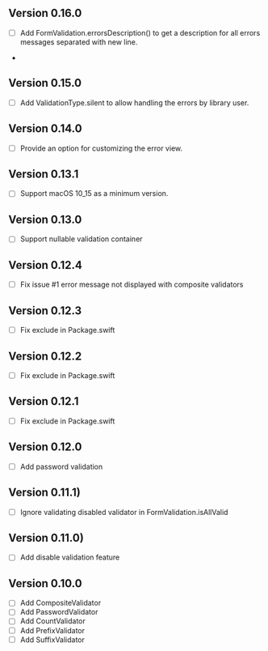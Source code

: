 
## Version 0.16.0

- [ ] Add FormValidation.errorsDescription() to get a description for all errors messages separated with new line.
- 
## Version 0.15.0

- [ ] Add ValidationType.silent to allow handling the errors by library user.

## Version 0.14.0

- [ ] Provide an option for customizing the error view.

## Version 0.13.1

- [ ] Support macOS 10_15 as a minimum version.

## Version 0.13.0

- [ ] Support nullable validation container

## Version 0.12.4

- [ ] Fix issue #1 error message not displayed with composite validators

## Version 0.12.3

- [ ] Fix exclude in Package.swift

## Version 0.12.2

- [ ] Fix exclude in Package.swift

## Version 0.12.1

- [ ] Fix exclude in Package.swift

## Version 0.12.0

- [ ] Add password validation

## Version 0.11.1)

- [ ] Ignore validating disabled validator in FormValidation.isAllValid

## Version 0.11.0)

- [ ] Add disable validation feature

## Version 0.10.0

- [ ] Add CompositeValidator
- [ ] Add PasswordValidator
- [ ] Add CountValidator
- [ ] Add PrefixValidator
- [ ] Add SuffixValidator